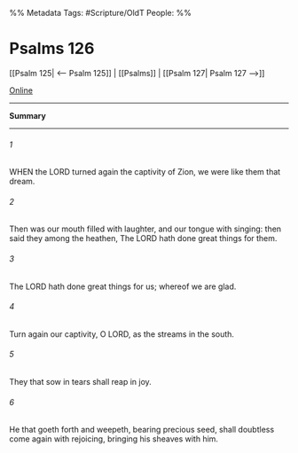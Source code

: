 

%% Metadata
Tags: #Scripture/OldT
People: 
%%
# Psalms 126
[[Psalm 125| <-- Psalm 125]] | [[Psalms]] | [[Psalm 127| Psalm 127 -->]]

[Online](https://churchofjesuschrist.org/study/scriptures/ot/ps/126?lang=eng)

---
__Summary__



---

###### 1
WHEN the LORD turned again the captivity of Zion, we were like them that dream.
###### 2
Then was our mouth filled with laughter, and our tongue with singing: then said they among the heathen, The LORD hath done great things for them.
###### 3
The LORD hath done great things for us; whereof we are glad.
###### 4
Turn again our captivity, O LORD, as the streams in the south.
###### 5
They that sow in tears shall reap in joy.
###### 6
He that goeth forth and weepeth, bearing precious seed, shall doubtless come again with rejoicing, bringing his sheaves with him.



